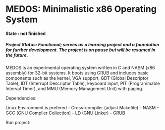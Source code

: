 # MEDOS: Minimalistic x86 Operating System

#### State : not finished
##### Project Status: Functional; serves as a learning project and a foundation for further development. The project is on pause but will be resumed in the future.

MEDOS is an experimental operating system written in C and NASM (x86 assembly) for 32-bit systems. It boots using GRUB and includes basic components such as the kernel, VGA support, GDT (Global Descriptor Table), IDT (Interrupt Descriptor Table), keyboard input, PIT (Programmable Interval Timer), and MMU (Memory Management Unit) with paging.


Dependencies:

Linux Environment is prefered - Cross-compiler (adjust Makefile) - NASM - GCC (GNU Compiler Collection) - LD (GNU Linker) - GRUB

Run project:
```shell

```
